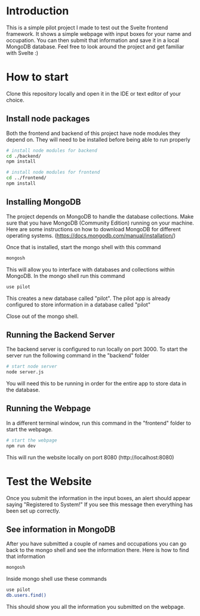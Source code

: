 # Introduction

This is a simple pilot project I made to test out the Svelte frontend framework. It shows a simple webpage with input boxes for your name and occupation. You can then submit that information and save it in a local MongoDB database. Feel free to look around the project and get familiar with Svelte :)

# How to start

Clone this repository locally and open it in the IDE or text editor of your choice.

## Install node packages

Both the frontend and backend of this project have node modules they depend on. They will need to be installed before being able to run properly

```bash
# install node modules for backend
cd ./backend/
npm install

# install node modules for frontend
cd ../frontend/
npm install
```

## Installing MongoDB

The project depends on MongoDB to handle the database collections. Make sure that you have MongoDB (Community Edition) running on your machine. Here are some instructions on how to download MongoDB for different operating systems. (https://docs.mongodb.com/manual/installation/)

Once that is installed, start the mongo shell with this command

```bash
mongosh
```

This will allow you to interface with databases and collections within MongoDB. In the mongo shell run this command

```bash
use pilot
```

This creates a new database called "pilot". The pilot app is already configured to store information in a database called "pilot"

Close out of the mongo shell.

## Running the Backend Server

The backend server is configured to run locally on port 3000. To start the server run the following command in the "backend" folder

```bash
# start node server
node server.js
```

You will need this to be running in order for the entire app to store data in the database.

## Running the Webpage

In a different terminal window, run this command in the "frontend" folder to start the webpage.

```bash
# start the webpage
npm run dev
```

This will run the website locally on port 8080 (http://localhost:8080)

# Test the Website

Once you submit the information in the input boxes, an alert should appear saying "Registered to System!" If you see this message then everything has been set up correctly. 

## See information in MongoDB

After you have submitted a couple of names and occupations you can go back to the mongo shell and see the information there. Here is how to find that information

```bash
mongosh
```

Inside mongo shell use these commands

```bash
use pilot
db.users.find()
```

This should show you all the information you submitted on the webpage.